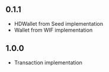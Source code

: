 ## 0.1.1

- HDWallet from Seed implementation
- Wallet from WIF implementation

## 1.0.0

- Transaction implementation
